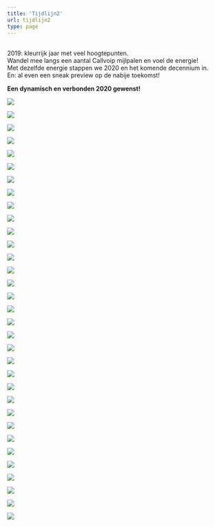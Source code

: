 ```yaml
---
title: 'Tijdlijn2'
url: tijdlijn2
type: page
---
```

<br>
2019: kleurrijk jaar met veel hoogtepunten.<br>
Wandel mee langs een aantal Callvoip mijlpalen en voel de energie!<br>
Met dezelfde energie stappen we 2020 en het komende decennium in. <br>
En: al even een sneak preview op de nabije toekomst!

<b>Een dynamisch en verbonden 2020 gewenst!</b>

![](https://res.cloudinary.com/callvoip/image/upload/v1577777786/JAN_-_Vamos_niong2.png)

[![](https://res.cloudinary.com/callvoip/image/upload/v1577777809/JAN_-_CTI_l2tzxu.png)](https://www.callvoip.nl/voip-cti-koppelen-dat-het-een-lieve-lust-is/ "CTI")


[![](https://res.cloudinary.com/callvoip/image/upload/v1577777953/FEB_-_audio_yvngyn.png)](https://www.callvoip.nl/simmpl-app-uitgelicht-geluid/ "Meldteksten")


![](https://res.cloudinary.com/callvoip/image/upload/v1577777972/MRT_-_click_to_dial_gpvitp.png)

![](https://res.cloudinary.com/callvoip/image/upload/v1577777994/MRT_-_Qaller_update_u2b5yc.png)

![](https://res.cloudinary.com/callvoip/image/upload/v1577778188/MRT_-_geuzenet_qaa7wf.png)


[![](https://res.cloudinary.com/callvoip/image/upload/v1577778207/MRT_-_Noordz_yscrpq.png)](https://www.noordz.nl/2019/03/12/branded-we-maken-telefonie-leuk-en-gemakkelijk "Noordz")


[![](https://res.cloudinary.com/callvoip/image/upload/v1577778222/APR_-_vamos_2.0_q3eosb.png)](https://mailchi.mp/callvoip/simmpl-april19 "Vamos 2.0")


[![](https://res.cloudinary.com/callvoip/image/upload/v1577778232/APR_-_1000_giswbe.png)](https://www.callvoip.nl/click-to-dial-van-nummer-naar-slimme-toepassingen/ "Click-to-Dial 1000")



[![](https://res.cloudinary.com/callvoip/image/upload/v1577778254/MEI_-_Dion_ymlaix.png)](https://mailchi.mp/callvoip/simmpl-mei19 "Dion")


[![](https://res.cloudinary.com/callvoip/image/upload/v1577778274/JUL_-_Feature_Update_jvnqmf.png)](https://www.simmpl.nl/downloads/Simmpl_feature-update_juli-2019.pdf "UC update")

![](https://res.cloudinary.com/callvoip/image/upload/v1577778307/JUL_-_Bereikbaarheidsmonitore_ahja7c.png)

![](https://res.cloudinary.com/callvoip/image/upload/v1577778324/JUL_-_Multiple_Called_ID_dmgjse.png)

![](https://res.cloudinary.com/callvoip/image/upload/v1577778338/JUL_-_Update_doorverbinden_ykzfpk.png)


![](https://res.cloudinary.com/callvoip/image/upload/v1577778350/JUL_Panasonic-certificering_fhwgde.png)



![](https://res.cloudinary.com/callvoip/image/upload/v1577778360/JUL_-_Tim_v_d_Horst_frllsx.png)



![](https://res.cloudinary.com/callvoip/image/upload/v1577778374/AUG_-_Nieuw_Callvoip_logo_p3lau2.png)



[![](https://res.cloudinary.com/callvoip/image/upload/v1577778387/AUG_-_Nieuwe_Website_tdujxs.png)](https://mailchi.mp/callvoip/sep19-nieuwewebsite "Nieuwe Website")



![](https://res.cloudinary.com/callvoip/image/upload/v1577778399/SEP_-_KPN_ISDN_Stopt_ledlmu.png)



![](https://res.cloudinary.com/callvoip/image/upload/v1577778410/SEP_-_Roy_Liezen_qhh40g.png)



[![](https://res.cloudinary.com/callvoip/image/upload/v1577778467/SEP_-_Qaller_3.0_khc8ty.png)](https://mailchi.mp/callvoip/sep19-nieuweqaller_callvoipdsl "Qaller 3.0")



![](https://res.cloudinary.com/callvoip/image/upload/v1577778485/OKT_-_Tim_2.0_vlnjb3.png)



![](https://res.cloudinary.com/callvoip/image/upload/v1577778501/NOV_-_Billboard_hqtgsu.png)



[![](https://res.cloudinary.com/callvoip/image/upload/v1577778513/NOV_-_Promotiedagen_b6cov8.png)](https://www.callvoip.nl/bezoek-ons-tijdens-de-promotiedagen2019/ "Promotiedagen")



![](https://res.cloudinary.com/callvoip/image/upload/v1577778523/NOV_-_Forum_pey5nl.png)



[![](https://res.cloudinary.com/callvoip/image/upload/v1577778539/DEC_-_5_mythen_oddbvk.png)](https://www.callvoip.nl/5-mythen-over-voip/ "5 Mythen over VoIP")



[![](https://res.cloudinary.com/callvoip/image/upload/v1577778552/DEC_-_Kerst_imcyht.png)](https://www.callvoip.nl/kerst-klant-verhaal-2019/ "Kerst Verhaal")


[![](https://res.cloudinary.com/callvoip/image/upload/v1577781063/2020_pkajd2.png)](https://www.callvoip.nl/ondersteuning/algemeen/nieuwsbrieven-overzicht/ "2020")

[![](https://res.cloudinary.com/callvoip/image/upload/v1577778581/2020_-_SIP_Trunk_nkimxv.png)](https://www.callvoip.nl/ondersteuning/algemeen/nieuwsbrieven-overzicht/ "Trunk")

[![](https://res.cloudinary.com/callvoip/image/upload/v1577778590/2020_-_waiting_position_ygmsit.png)](https://www.callvoip.nl/ondersteuning/algemeen/nieuwsbrieven-overzicht/ "Wachtrij")

[![](https://res.cloudinary.com/callvoip/image/upload/v1577778604/2020_-_Provisioning_uc3ygd.png)](https://www.callvoip.nl/ondersteuning/algemeen/nieuwsbrieven-overzicht/ "Yealink")

[![](https://res.cloudinary.com/callvoip/image/upload/v1577778616/2020_-_call_in_UC_q9jz9b.png)](https://www.callvoip.nl/ondersteuning/algemeen/nieuwsbrieven-overzicht/ "Bellen")

[![](https://res.cloudinary.com/callvoip/image/upload/v1577778624/2020_-_2FA_cn4rby.png)](https://www.callvoip.nl/ondersteuning/algemeen/nieuwsbrieven-overzicht/ "2FA")
